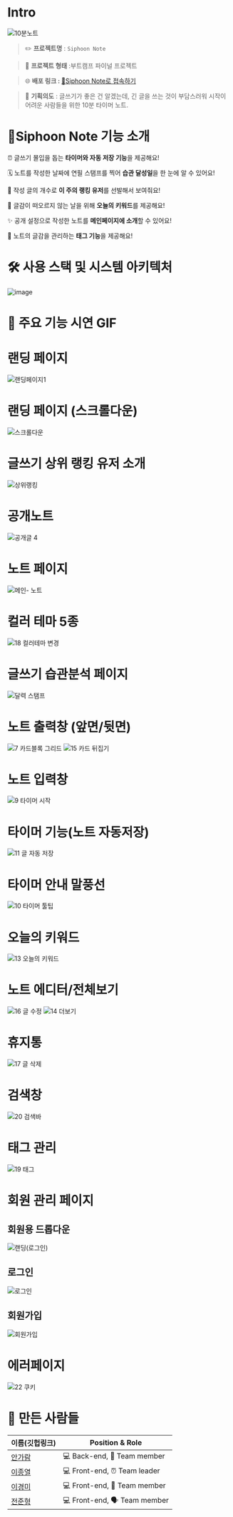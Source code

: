 # Intro
![10분노트](https://user-images.githubusercontent.com/86139013/162714765-73de6de2-da64-4202-a572-51430eac1273.gif)

> ✏️ **프로젝트명** : `Siphoon Note`
> 

> 📔️ **프로젝트 형태** :부트캠프 파이널 프로젝트
> 

> 🌐 **배포 링크 : [📝️](http://dev-diary-bucket.s3-website.ap-northeast-2.amazonaws.com/)**[Siphoon Note로 접속하기](https://www.siphoon-note.ml/)
> 

> 👀️ **기획의도** : 글쓰기가 좋은 건 알겠는데, 긴 글을 쓰는 것이 부담스러워 시작이 어려운 사람들을 위한 10분 타이머 노트.
>

# 📝️Siphoon Note 기능 소개

⏰️ 글쓰기 몰입을 돕는 **타이머와 자동 저장 기능**을 제공해요!

🗓️ 노트를 작성한 날짜에 연필 스탬프를 찍어 **습관 달성일**을 한 눈에 알 수 있어요!

🥇 작성 글의 개수로 **이 주의 랭킹 유저**를 선발해서 보여줘요!

🎁️ 글감이 떠오르지 않는 날을 위해 **오늘의 키워드**를 제공해요!

✨️ 공개 설정으로 작성한 노트를 **메인페이지에 소개**할 수 있어요!

👀️ 노트의 글감을 관리하는 **태그 기능**을 제공해요!

# 🛠️ 사용 스택 및 시스템 아키텍처
![image](https://user-images.githubusercontent.com/86139013/224611089-fd0e72ba-ff79-4fde-a89e-facc130e1bbb.png)

# 🔎️ 주요 기능 시연 GIF
# 랜딩 페이지
![랜딩페이지1](https://user-images.githubusercontent.com/86139013/164174433-b3b0b14f-1abb-4abc-899a-bf72b4dd912d.gif)

# 랜딩 페이지 (스크롤다운)
![스크롤다운](https://user-images.githubusercontent.com/86139013/164175714-9667d8e7-b490-4261-a548-f27d9a31a818.gif)

# 글쓰기 상위 랭킹 유저 소개
![상위랭킹](https://user-images.githubusercontent.com/86139013/164177318-5d518d07-330a-4682-aa60-7eee68a7d7ea.gif)

# 공개노트 
![공개글 4](https://user-images.githubusercontent.com/86139013/164177645-9c45bcbe-1238-45a2-89d0-43c217919c85.gif)

# 노트 페이지
![메인- 노트](https://user-images.githubusercontent.com/86139013/164177736-8267c511-a1c4-44bc-9766-4e8b219fec2d.gif)

# 컬러 테마 5종
![18  컬러테마 변경](https://user-images.githubusercontent.com/86139013/164178422-083905bb-f694-4c24-add7-530882315c77.gif)

# 글쓰기 습관분석 페이지
![달력 스탬프](https://user-images.githubusercontent.com/86139013/164177870-50b0d632-a62f-4240-b044-caaf8cea3f8a.gif)

# 노트 출력창 (앞면/뒷면)
![7 카드블록 그리드](https://user-images.githubusercontent.com/86139013/164178118-5c55193e-e9b1-4cf0-9e4b-f52673c06735.gif)
![15 카드 뒤집기](https://user-images.githubusercontent.com/86139013/164178711-31d69fdc-db97-45de-95d5-3aa039450b19.gif)

# 노트 입력창
![9 타이머 시작](https://user-images.githubusercontent.com/86139013/164178151-3ff6cbc6-121b-4b09-b5e8-375a5ca01ffa.gif)

# 타이머 기능(노트 자동저장)
![11 글 자동 저장](https://user-images.githubusercontent.com/86139013/164178215-da1e8f38-d36c-450a-9026-3bcd3fa215ac.gif)

# 타이머 안내 말풍선
![10 타이머 툴팁](https://user-images.githubusercontent.com/86139013/164179665-48735f1b-8428-444a-83ae-c64cf774403f.gif)

# 오늘의 키워드 
![13 오늘의 키워드](https://user-images.githubusercontent.com/86139013/164178284-7b89f483-00c0-4e03-b7d9-8d13403419b1.gif)

# 노트 에디터/전체보기
![16 글 수정](https://user-images.githubusercontent.com/86139013/164178367-dd9c5e10-4561-4900-a2bb-38b184d878f2.gif)
![14 더보기](https://user-images.githubusercontent.com/86139013/164178395-17c223a8-74b3-4756-a3ce-95ccd7f78697.gif)

# 휴지통
![17 글 삭제](https://user-images.githubusercontent.com/86139013/164178520-191f1a9e-906f-4917-bdea-c6d820d72c35.gif)

# 검색창
![20 검색바](https://user-images.githubusercontent.com/86139013/164178551-44c4caf4-35a0-4cd8-b194-8df3a7d223d8.gif)

# 태그 관리
![19 태그](https://user-images.githubusercontent.com/86139013/164178607-2fc6f13f-8c32-427b-b8d4-0ace0189517e.gif)

# 회원 관리 페이지
## 회원용 드롭다운
![랜딩(로그인)](https://user-images.githubusercontent.com/86139013/164175027-4186619b-2ce0-4530-a69e-509a1f387d00.gif)
## 로그인
![로그인](https://user-images.githubusercontent.com/86139013/164181551-537ae7ed-2138-465a-a45a-e9539a4f5643.gif)
## 회원가입
![회원가입](https://user-images.githubusercontent.com/86139013/164181565-f6d96a88-fa5e-45a3-bd03-4d87475a9d4e.gif)

# 에러페이지
![22 쿠키](https://user-images.githubusercontent.com/86139013/164178767-c2f70085-82e6-45ac-ba08-5c011a92d18c.gif)


# 🌝 만든 사람들
| 이름(깃헙링크) | Position & Role|
| ------- | ----- |
| [안가람](https://github.com/gomarag) | 💻 Back-end, 🌟 Team member|
| [이종열](https://github.com/jongyeol12) | 💻 Front-end, ⏰ Team leader |
| [이경미](https://github.com/Leekyeongmi) | 💻 Front-end, 📝 Team member |
| [전준형](https://github.com/lindist12) | 💻 Front-end, 🗣 Team member |





